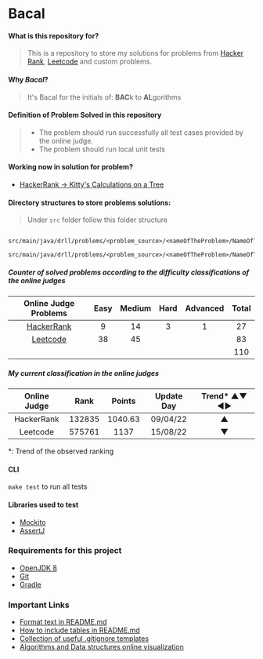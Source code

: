 # Bacal


#### What is this repository for?
> This is a repository to store my solutions for problems 
from [Hacker Rank](https://www.hackerrank.com/dashboard), 
> [Leetcode](https://leetcode.com/) and custom problems. 

#### Why _Bacal_?
> It's Bacal for the initials of: **BAC**k to **AL**gorithms

#### Definition of Problem Solved in this repository
> - The problem should run successfully all test cases provided by the online judge.
> - The problem should run local unit tests

#### Working now in solution for problem?
* [HackerRank -> Kitty's Calculations on a Tree](https://www.hackerrank.com/challenges/kittys-calculations-on-a-tree/problem)

#### Directory structures to store problems solutions:
> Under `src` folder follow this folder structure
```
    src/main/java/drll/problems/<problem_source>/<nameOfTheProblem>/NameOfTheProblem.java
    src/main/java/drll/problems/<problem_source>/<nameOfTheProblem>/NameOfTheProblem.md
```
          
##### Counter of solved problems according to the difficulty classifications of the online judges

|                          Online Judge Problems                          | Easy | Medium | Hard | Advanced | Total |
|:-----------------------------------------------------------------------:|:----:|:------:|:----:|:--------:|:-----:|
| [HackerRank](/src/main/java/drll/problems/hackerRank/SolvedProblems.md) |  9   |   14   |  3   |    1     |  27   |
|  [Leetcode](/src/main/java/drll/problems/leetcode/SolvedProblems.md)    |  38  |   45   |      |          |  83   |
|                                                                         |      |        |      |          |  110  |

##### My current classification in the online judges

| Online Judge |  Rank  | Points  | Update Day | Trend* ▲▼  ◄► |
|:------------:|:------:|:-------:|:----------:|:-------------:|
|  HackerRank  | 132835 | 1040.63 |  09/04/22  |       ▲       |
|   Leetcode   | 575761 |  1137   |  15/08/22  |       ▼       |
*: Trend of the observed ranking

#### CLI
`make test` to run all tests

#### Libraries used to test
* [Mockito](http://site.mockito.org/)
* [AssertJ](http://joel-costigliola.github.io/assertj/index.html)

### Requirements for this project
* [OpenJDK 8](http://openjdk.java.net/install/)
* [Git](https://git-scm.com/)
* [Gradle](https://gradle.org/)

### Important Links
* [Format text in README.md](https://help.github.com/articles/basic-writing-and-formatting-syntax/)
* [How to include tables in README.md](https://help.github.com/articles/organizing-information-with-tables/)
* [Collection of useful .gitignore templates](https://github.com/github/gitignore)
* [Algorithms and Data structures online visualization](https://www.cs.usfca.edu/~galles/visualization/Algorithms.html)


